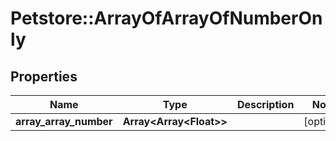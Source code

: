 # Petstore::ArrayOfArrayOfNumberOnly

## Properties
Name | Type | Description | Notes
------------ | ------------- | ------------- | -------------
**array_array_number** | **Array&lt;Array&lt;Float&gt;&gt;** |  | [optional] 


